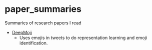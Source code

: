 # paper_summaries
Summaries of research papers I read
* [DeepMoji](https://arxiv.org/pdf/1708.00524.pdf)
  * Uses emojis in tweets to do representation learning and emoji identification. 
